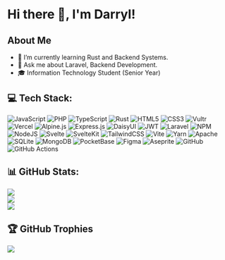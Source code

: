 # Hi there 👋, I'm Darryl!


## About Me
- 🌱 I’m currently learning Rust and Backend Systems.
- 💬 Ask me about Laravel, Backend Development.
- 🎓 Information Technology Student (Senior Year)<br/>

## 💻 Tech Stack:
![JavaScript](https://img.shields.io/badge/javascript-%23323330.svg?style=flat&logo=javascript&logoColor=%23F7DF1E) ![PHP](https://img.shields.io/badge/php-%23777BB4.svg?style=flat&logo=php&logoColor=white) ![TypeScript](https://img.shields.io/badge/typescript-%23007ACC.svg?style=flat&logo=typescript&logoColor=white) ![Rust](https://img.shields.io/badge/rust-%23000000.svg?style=flat&logo=rust&logoColor=white) ![HTML5](https://img.shields.io/badge/html5-%23E34F26.svg?style=flat&logo=html5&logoColor=white) ![CSS3](https://img.shields.io/badge/css3-%231572B6.svg?style=flat&logo=css3&logoColor=white) ![Vultr](https://img.shields.io/badge/Vultr-007BFC.svg?style=flat&logo=vultr) ![Vercel](https://img.shields.io/badge/vercel-%23000000.svg?style=flat&logo=vercel&logoColor=white) ![Alpine.js](https://img.shields.io/badge/alpinejs-white.svg?style=flat&logo=alpinedotjs&logoColor=%238BC0D0) ![Express.js](https://img.shields.io/badge/express.js-%23404d59.svg?style=flat&logo=express&logoColor=%2361DAFB) ![DaisyUI](https://img.shields.io/badge/daisyui-5A0EF8?style=flat&logo=daisyui&logoColor=white) ![JWT](https://img.shields.io/badge/JWT-black?style=flat&logo=JSON%20web%20tokens) ![Laravel](https://img.shields.io/badge/laravel-%23FF2D20.svg?style=flat&logo=laravel&logoColor=white) ![NPM](https://img.shields.io/badge/NPM-%23CB3837.svg?style=flat&logo=npm&logoColor=white) ![NodeJS](https://img.shields.io/badge/node.js-6DA55F?style=flat&logo=node.js&logoColor=white) ![Svelte](https://img.shields.io/badge/svelte-%23f1413d.svg?style=flat&logo=svelte&logoColor=white) ![SvelteKit](https://img.shields.io/badge/sveltekit-%23ff3e00.svg?style=flat&logo=svelte&logoColor=white) ![TailwindCSS](https://img.shields.io/badge/tailwindcss-%2338B2AC.svg?style=flat&logo=tailwind-css&logoColor=white) ![Vite](https://img.shields.io/badge/vite-%23646CFF.svg?style=flat&logo=vite&logoColor=white) ![Yarn](https://img.shields.io/badge/yarn-%232C8EBB.svg?style=flat&logo=yarn&logoColor=white) ![Apache](https://img.shields.io/badge/apache-%23D42029.svg?style=flat&logo=apache&logoColor=white) ![SQLite](https://img.shields.io/badge/sqlite-%2307405e.svg?style=flat&logo=sqlite&logoColor=white) ![MongoDB](https://img.shields.io/badge/MongoDB-%234ea94b.svg?style=flat&logo=mongodb&logoColor=white) ![PocketBase](https://img.shields.io/badge/pocketbase-%23b8dbe4.svg?style=flat&logo=Pocketbase&logoColor=black) ![Figma](https://img.shields.io/badge/figma-%23F24E1E.svg?style=flat&logo=figma&logoColor=white) ![Aseprite](https://img.shields.io/badge/Aseprite-FFFFFF?style=flat&logo=Aseprite&logoColor=#7D929E) ![GitHub](https://img.shields.io/badge/github-%23121011.svg?style=flat&logo=github&logoColor=white) ![GitHub Actions](https://img.shields.io/badge/github%20actions-%232671E5.svg?style=flat&logo=githubactions&logoColor=white)
## 📊 GitHub Stats:
![](https://github-readme-stats.vercel.app/api?username=cdsiats&theme=catppuccin_mocha&hide_border=false&include_all_commits=true&count_private=false)<br/>
![](https://nirzak-streak-stats.vercel.app/?user=cdsiats&theme=catppuccin_mocha&hide_border=false)<br/>
![](https://github-readme-stats.vercel.app/api/top-langs/?username=cdsiats&theme=catppuccin_mocha&hide_border=false&include_all_commits=true&count_private=false&layout=compact)

## 🏆 GitHub Trophies
![](https://github-profile-trophy.vercel.app/?username=cdsiats&theme=catppuccin_mocha&no-frame=false&no-bg=true&margin-w=4)

<!-- Proudly created with GPRM ( https://gprm.itsvg.in ) -->
